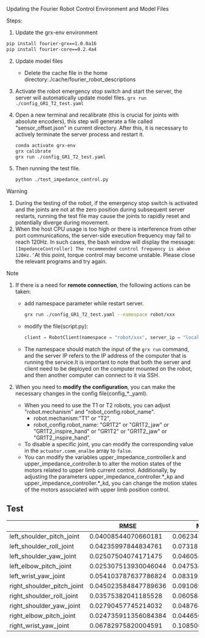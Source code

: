 Updating the Fourier Robot Control Environment and Model Files

Steps:

1. Update the grx-env environment
```bash
pip install fourier-grx==1.0.0a16
pip install fourier-core==0.2.4a4
```

2. Update model files
   - Delete the cache file in the home directory:./cache/fourier_robot_descriptions

3. Activate the robot emergency stop switch and start the server, the server will automatically update model files.
   `grx run ./config_GR1_T2_test.yaml`

4. Open a new terminal and recalibrate (this is crucial for joints with absolute encoders), this step will generate a file called "sensor_offset.json" in current directory. After this, it is necessary to actively terminate the server process and restart it.
   ```bash
   conda activate grx-env
   grx calibrate
   grx run ./config_GR1_T2_test.yaml
   ```

5. Then running the test file.
   ```bash
   python ./test_impedance_control.py
   ```

> [!WARNING]
>
> 1. During the testing of the robot, if the emergency stop switch is activated and the joints are not at the zero position during subsequent server restarts, running the test file may cause the joints to rapidly reset and potentially diverge during movement.
> 2. When the host CPU usage is too high or there is interference from other port communications, the server-side execution frequency may fail to reach 120Hz. In such cases, the bash window will display the message: `[ImpedanceController] The recommended control frequency is above 120Hz.’`At this point, torque control may become unstable. Please close the relevant programs and try again.

> [!NOTE]
>
> 1. If there is a need for **remote connection**, the following actions can be taken:
>
>    - add namespace parameter while restart server.
>
>      ```bash
>      grx run ./config_GR1_T2_test.yaml --namespace robot/xxx
>      ```
>
>    - modify the file(script.py):
>
>      ```python
>      client = RobotClient(namespace = "robot/xxx", server_ip = "localhost")
>      ```
>
>    - The namespace should match the input of the `grx run` command, and the server IP refers to the IP address of the computer that is running the service.It is important to note that both the server and client need to be deployed on the computer mounted on the robot, and then another computer can connect to it  via SSH.
>
> 2. When you need to **modify the configuration**, you can make the necessary changes in the config file(config\_*.\_yaml).
>
>    - When you need to use the T1 or T2 robots, you can adjust "robot.mechanism" and "robot_config.robot_name".
>      - robot.mechanism:"T1" or "T2",
>      - robot_config.robot_name: "GR1T2" or "GR1T2_jaw" or "GR1T2_inspire_hand" or "GR1T2" or "GR1T2_jaw" or "GR1T2_inspire_hand".
>    - To disable a specific joint, you can modify the corresponding value in the `actuator.comm_enalbe` array to `false`.
>    - You can modify the variables upper_impedance_controller.k and upper_impedance_controller.b to alter the motion states of the motors related to upper limb current control. Additionally, by adjusting the parameters upper_impedance_controller.\*\_kp and upper_impedance_controller.\*\_kd, you can change the motion states of the motors associated with upper limb position control.



## Test

|                            | RMSE                 | Max Error            | Mean Error              | Standard Deviation   |
| -------------------------- | -------------------- | -------------------- | ----------------------- | -------------------- |
| left_shoulder_pitch_joint  | 0.04008544070660181  | 0.06234344735152031  | -0.011687628077918923   | 0.03834373360217718  |
| left_shoulder_roll_joint   | 0.04235997844834761  | 0.07318156555641808  | 0.0196626723093489      | 0.03751995591414838  |
| left_shoulder_yaw_joint    | 0.02507504074171475  | 0.04605894773775532  | 0.0011418101024684546   | 0.025049030677624144 |
| left_elbow_pitch_joint     | 0.025307513930046044 | 0.047534448024741494 | 0.0042375332882000445   | 0.024950221901836284 |
| left_wrist_yaw_joint       | 0.054103787637786824 | 0.08319393881881898  | -0.005080400854025337   | 0.053864732097330184 |
| right_shoulder_pitch_joint | 0.045023584847789636 | 0.0910698050826666   | -0.014690908047414585   | 0.042559375151528266 |
| right_shoulder_roll_joint  | 0.03575382041185528  | 0.060584443437756486 | -0.01331000735075535    | 0.033184022938246016 |
| right_shoulder_yaw_joint   | 0.02790457745214032  | 0.048764440814140775 | -0.0031824174691271285  | 0.02772251182405181  |
| right_elbow_pitch_joint    | 0.024735911356084384 | 0.044650959819256875 | -0.00353523548144576    | 0.02448198155188406  |
| right_wrist_yaw_joint      | 0.06782975820004591  | 0.10850632415460848  | -0.00035285815679188883 | 0.06782884038960037  |

